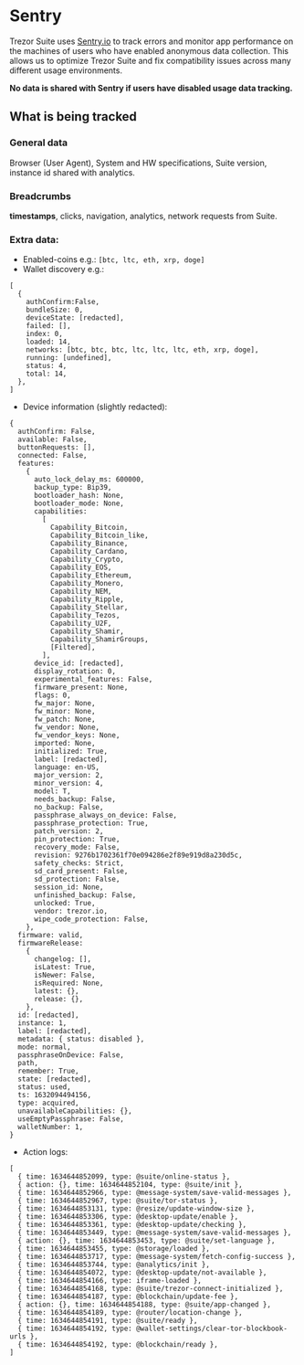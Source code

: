 # Sentry

Trezor Suite uses [Sentry.io](https://sentry.io/) to track errors and monitor app performance on the machines of users who have enabled anonymous data collection. This allows us to optimize Trezor Suite and fix compatibility issues across many different usage environments.

**No data is shared with Sentry if users have disabled usage data tracking.**

## What is being tracked

### General data

Browser (User Agent), System and HW specifications, Suite version, instance id shared with analytics.

### Breadcrumbs

**timestamps**, clicks, navigation, analytics, network requests from Suite.

### Extra data:

-   Enabled-coins e.g.: `[btc, ltc, eth, xrp, doge]`
-   Wallet discovery e.g.:

```
[
  {
    authConfirm:False,
    bundleSize: 0,
    deviceState: [redacted],
    failed: [],
    index: 0,
    loaded: 14,
    networks: [btc, btc, btc, ltc, ltc, ltc, eth, xrp, doge],
    running: [undefined],
    status: 4,
    total: 14,
  },
]
```

-   Device information (slightly redacted):

```
{
  authConfirm: False,
  available: False,
  buttonRequests: [],
  connected: False,
  features:
    {
      auto_lock_delay_ms: 600000,
      backup_type: Bip39,
      bootloader_hash: None,
      bootloader_mode: None,
      capabilities:
        [
          Capability_Bitcoin,
          Capability_Bitcoin_like,
          Capability_Binance,
          Capability_Cardano,
          Capability_Crypto,
          Capability_EOS,
          Capability_Ethereum,
          Capability_Monero,
          Capability_NEM,
          Capability_Ripple,
          Capability_Stellar,
          Capability_Tezos,
          Capability_U2F,
          Capability_Shamir,
          Capability_ShamirGroups,
          [Filtered],
        ],
      device_id: [redacted],
      display_rotation: 0,
      experimental_features: False,
      firmware_present: None,
      flags: 0,
      fw_major: None,
      fw_minor: None,
      fw_patch: None,
      fw_vendor: None,
      fw_vendor_keys: None,
      imported: None,
      initialized: True,
      label: [redacted],
      language: en-US,
      major_version: 2,
      minor_version: 4,
      model: T,
      needs_backup: False,
      no_backup: False,
      passphrase_always_on_device: False,
      passphrase_protection: True,
      patch_version: 2,
      pin_protection: True,
      recovery_mode: False,
      revision: 9276b1702361f70e094286e2f89e919d8a230d5c,
      safety_checks: Strict,
      sd_card_present: False,
      sd_protection: False,
      session_id: None,
      unfinished_backup: False,
      unlocked: True,
      vendor: trezor.io,
      wipe_code_protection: False,
    },
  firmware: valid,
  firmwareRelease:
    {
      changelog: [],
      isLatest: True,
      isNewer: False,
      isRequired: None,
      latest: {},
      release: {},
    },
  id: [redacted],
  instance: 1,
  label: [redacted],
  metadata: { status: disabled },
  mode: normal,
  passphraseOnDevice: False,
  path,
  remember: True,
  state: [redacted],
  status: used,
  ts: 1632094494156,
  type: acquired,
  unavailableCapabilities: {},
  useEmptyPassphrase: False,
  walletNumber: 1,
}
```

-   Action logs:

```
[
  { time: 1634644852099, type: @suite/online-status },
  { action: {}, time: 1634644852104, type: @suite/init },
  { time: 1634644852966, type: @message-system/save-valid-messages },
  { time: 1634644852967, type: @suite/tor-status },
  { time: 1634644853131, type: @resize/update-window-size },
  { time: 1634644853306, type: @desktop-update/enable },
  { time: 1634644853361, type: @desktop-update/checking },
  { time: 1634644853449, type: @message-system/save-valid-messages },
  { action: {}, time: 1634644853453, type: @suite/set-language },
  { time: 1634644853455, type: @storage/loaded },
  { time: 1634644853717, type: @message-system/fetch-config-success },
  { time: 1634644853744, type: @analytics/init },
  { time: 1634644854072, type: @desktop-update/not-available },
  { time: 1634644854166, type: iframe-loaded },
  { time: 1634644854168, type: @suite/trezor-connect-initialized },
  { time: 1634644854187, type: @blockchain/update-fee },
  { action: {}, time: 1634644854188, type: @suite/app-changed },
  { time: 1634644854189, type: @router/location-change },
  { time: 1634644854191, type: @suite/ready },
  { time: 1634644854192, type: @wallet-settings/clear-tor-blockbook-urls },
  { time: 1634644854192, type: @blockchain/ready },
]
```
